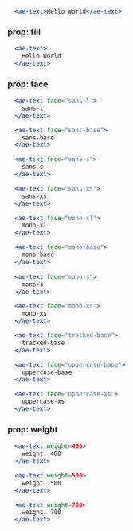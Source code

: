 ```jsx
  <ae-text>Hello World</ae-text>
``` 

### prop: fill
```jsx
  <ae-text>
    Hello World
  </ae-text>
``` 

### prop: face
```jsx
  <ae-text face="sans-l">
    sans-l
  </ae-text>
``` 

```jsx
  <ae-text face="sans-base">
    sans-base
  </ae-text>
``` 

```jsx
  <ae-text face="sans-s">
    sans-s
  </ae-text>
``` 

```jsx
  <ae-text face="sans-xs">
    sans-xs
  </ae-text>
``` 

```jsx
  <ae-text face="mono-xl">
    mono-xl
  </ae-text>
``` 

```jsx
  <ae-text face="mono-base">
    mono-base
  </ae-text>
``` 

```jsx
  <ae-text face="mono-s">
    mono-s
  </ae-text>
``` 

```jsx
  <ae-text face="mono-xs">
    mono-xs
  </ae-text>
``` 

```jsx
  <ae-text face="tracked-base">
    tracked-base
  </ae-text>
``` 

```jsx
  <ae-text face="uppercase-base">
    uppercase-base
  </ae-text>
``` 

```jsx
  <ae-text face="uppercase-xs">
    uppercase-xs
  </ae-text>
``` 

### prop: weight
```jsx
  <ae-text weight=400>
    weight: 400
  </ae-text>
``` 

```jsx
  <ae-text weight=500>
    weight: 500
  </ae-text>
``` 

```jsx
  <ae-text weight=700>
    weight: 700
  </ae-text>
```
